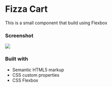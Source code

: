 # Fizza Cart

This is a small component that build using Flexbox

### Screenshot

![](./screenshots/screenshot-1.png)

### Built with

- Semantic HTML5 markup
- CSS custom properties
- CSS Flexbox
